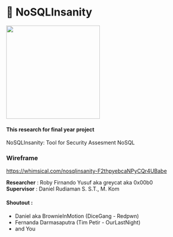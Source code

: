 # 💉 NoSQLInsanity
<p><img src="https://i.postimg.cc/bJGrw0H6/16149.png" width="250px"></p>

#### This research for final year project
NoSQLInsanity: Tool for Security Assesment NoSQL

### Wireframe
https://whimsical.com/nosqlinsanity-F2thpyebcaNPyCQr4UBabe

<b>Researcher</b> : Roby Firnando Yusuf aka greycat aka 0x00b0<br>
<b>Supervisor</b> : Daniel Rudiaman S. S.T., M. Kom

#### Shoutout : 
- Daniel aka BrownieInMotion (DiceGang - Redpwn)
- Fernanda Darmasaputra (Tim Petir - OurLastNight)
- and You
